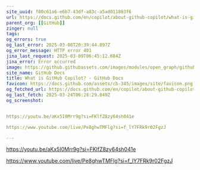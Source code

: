 ```yaml
---
site_uuid: f80c61a6-e6b7-43df-a83c-a5ad011803f6
url: https://docs.github.com/en/copilot/about-github-copilot/what-is-github-copilot
parent_org: [[GitHub]]
zinger: null
tags: 
og_errors: true
og_last_error: 2025-03-08T20:39:44.897Z
og_error_message: HTTP error 401
jina_last_request: 2025-03-09T06:45:12.684Z
jina_error: Error occurred
image: https://github.githubassets.com/images/modules/open_graph/github-logo.png
site_name: GitHub Docs
title: What is GitHub Copilot? - GitHub Docs
favicon: https://docs.github.com/assets/cb-345/images/site/favicon.png
og_fetched_url: https://docs.github.com/en/copilot/about-github-copilot/what-is-github-copilot
og_last_fetch: 2025-03-24T06:28:29.849Z
og_screenshot: 


https://youtu.be/aKx5I0Mrr9g?si=FKlfZ8zy64sh041e

https://www.youtube.com/live/Pe8ghwTMFlg?si=f_lY7FRk9r02FgzJ

---
```




https://youtu.be/aKx5I0Mrr9g?si=FKlfZ8zy64sh041e

https://www.youtube.com/live/Pe8ghwTMFlg?si=f_lY7FRk9r02FgzJ
